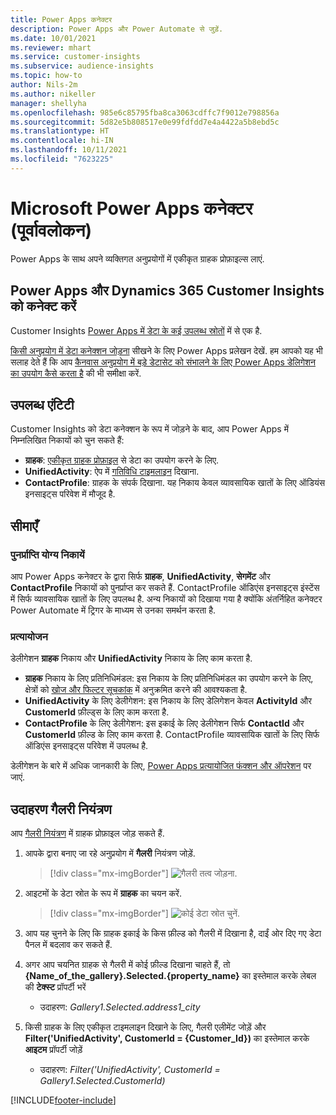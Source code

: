 ```yaml
---
title: Power Apps कनेक्टर
description: Power Apps और Power Automate से जुड़ें.
ms.date: 10/01/2021
ms.reviewer: mhart
ms.service: customer-insights
ms.subservice: audience-insights
ms.topic: how-to
author: Nils-2m
ms.author: nikeller
manager: shellyha
ms.openlocfilehash: 985e6c85795fba8ca3063cdffc7f9012e798856a
ms.sourcegitcommit: 5d82e5b808517e0e99fdfdd7e4a4422a5b8ebd5c
ms.translationtype: HT
ms.contentlocale: hi-IN
ms.lasthandoff: 10/11/2021
ms.locfileid: "7623225"
---
```

# <a name="microsoft-power-apps-connector-preview"></a>Microsoft Power Apps कनेक्टर (पूर्वावलोकन)

Power Apps के साथ अपने व्यक्तिगत अनुप्रयोगों में एकीकृत ग्राहक प्रोफ़ाइल्स लाएं.

## <a name="connect-power-apps-and-dynamics-365-customer-insights"></a>Power Apps और Dynamics 365 Customer Insights को कनेक्ट करें

Customer Insights [Power Apps में डेटा के कई उपलब्ध स्रोतों](/powerapps/maker/canvas-apps/working-with-data-sources) में से एक है.

[किसी अनुप्रयोग में डेटा कनेक्शन जोड़ना](/powerapps/maker/canvas-apps/add-data-connection) सीखने के लिए Power Apps प्रलेखन देखें. हम आपको यह भी सलाह देते हैं कि आप [कैनवास अनुप्रयोग में बड़े डेटासेट को संभालने के लिए Power Apps डेलिगेशन का उपयोग कैसे करता है](/powerapps/maker/canvas-apps/delegation-overview) की भी समीक्षा करें.

## <a name="available-entities"></a>उपलब्ध एंटिटी

Customer Insights को डेटा कनेक्शन के रूप में जोड़ने के बाद, आप Power Apps में निम्नलिखित निकायों को चुन सकते हैं:

- **ग्राहक**: [एकीकृत ग्राहक प्रोफ़ाइल](customer-profiles.md) से डेटा का उपयोग करने के लिए.
- **UnifiedActivity**: ऐप में [गतिविधि टाइमलाइन](activities.md) दिखाना.
- **ContactProfile**: ग्राहक के संपर्क दिखाना. यह निकाय केवल व्यावसायिक खातों के लिए ऑडियंस इनसाइट्स परिवेश में मौजूद है.

## <a name="limitations"></a>सीमाएँ

### <a name="retrievable-entities"></a>पुनर्प्राप्ति योग्य निकायें

आप Power Apps कनेक्टर के द्वारा सिर्फ **ग्राहक**, **UnifiedActivity**, **सेगमेंट** और **ContactProfile** निकायों को पुनर्प्राप्त कर सकते हैं. ContactProfile ऑडिएंस इनसाइट्स इंस्टेंस में सिर्फ व्यावसायिक खातों के लिए उपलब्ध है. अन्य निकायों को दिखाया गया है क्योंकि अंतर्निहित कनेक्टर Power Automate में ट्रिगर के माध्यम से उनका समर्थन करता है.

### <a name="delegation"></a>प्रत्यायोजन

डेलीगेशन **ग्राहक** निकाय और **UnifiedActivity** निकाय के लिए काम करता है. 

- **ग्राहक** निकाय के लिए प्रतिनिधिमंडल: इस निकाय के लिए प्रतिनिधिमंडल का उपयोग करने के लिए, क्षेत्रों को [खोज और फिल्टर सूचकांक](search-filter-index.md) में अनुक्रमित करने की आवश्यकता है.  
- **UnifiedActivity** के लिए डेलीगेशन: इस निकाय के लिए डेलिगेशन केवल **ActivityId** और **CustomerId** फ़ील्ड्स के लिए काम करता है.  
- **ContactProfile** के लिए डेलीगेशन: इस इकाई के लिए डेलीगेशन सिर्फ **ContactId** और **CustomerId** फ़ील्ड के लिए काम करता है. ContactProfile व्यावसायिक खातों के लिए सिर्फ ऑडिएंस इनसाइट्स परिवेश में उपलब्ध है.

डेलीगेशन के बारे में अधिक जानकारी के लिए, [Power Apps प्रत्यायोजित फंक्शन और ऑपरेशन](/powerapps/maker/canvas-apps/delegation-overview) पर जाएं. 

## <a name="example-gallery-control"></a>उदाहरण गैलरी नियंत्रण

आप [गैलरी नियंत्रण](/powerapps/maker/canvas-apps/add-gallery) में ग्राहक प्रोफ़ाइल जोड़ सकते हैं.

1. आपके द्वारा बनाए जा रहे अनुप्रयोग में **गैलरी** नियंत्रण जोड़ें.

    > [!div class="mx-imgBorder"]
    > ![गैलरी तत्व जोड़ना.](media/connector-powerapps9.png "गैलरी तत्व जोड़ें.")

2. आइटमों के डेटा स्रोत के रूप में **ग्राहक** का चयन करें.

    > [!div class="mx-imgBorder"]
    > ![कोई डेटा स्रोत चुनें.](media/choose-datasource-powerapps.png "कोई डेटा स्रोत चुनें.")

3. आप यह चुनने के लिए कि ग्राहक इकाई के किस फ़ील्ड को गैलरी में दिखाना है, दाईं ओर दिए गए डेटा पैनल में बदलाव कर सकते हैं.

4. अगर आप चयनित ग्राहक से गैलरी में कोई फ़ील्ड दिखाना चाहते हैं, तो **{Name_of_the_gallery}.Selected.{property_name}** का इस्तेमाल करके लेबल की **टेक्स्ट** प्रॉपर्टी भरें  
    - उदाहरण: _Gallery1.Selected.address1_city_

5. किसी ग्राहक के लिए एकीकृत टाइमलाइन दिखाने के लिए, गैलरी एलीमेंट जोड़ें और **Filter('UnifiedActivity', CustomerId = {Customer_Id})** का इस्तेमाल करके **आइटम** प्रॉपर्टी जोड़ें  
    - उदाहरण: _Filter('UnifiedActivity', CustomerId = Gallery1.Selected.CustomerId)_


[!INCLUDE[footer-include](../includes/footer-banner.md)]
